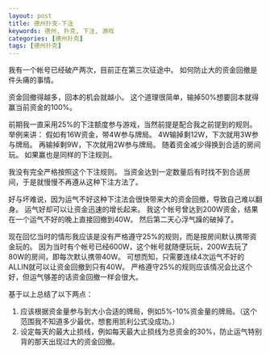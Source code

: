 ```yaml
---
layout: post
title: 德州扑克-下注
keywords: 德州, 扑克, 下注, 游戏
categories: [德州扑克]
tags: [德州扑克]
---
```

我有一个帐号已经破产两次，目前正在第三次征途中。
如何防止大的资金回撤是件头痛的事情。

资金回撤得越多，回本的机会就越小。
这个道理很简单，输掉50%想要回本就得赢当前资金的100%。

前期我一直采用25%的下注额度参与游戏，当然前提是配合我之前提到的规则。
举例来讲：
假如有16W资金，带4W参与牌局。
4W输掉剩12W，下次就用3W参与牌局。
再输掉剩9W，下次就用2W参与牌局。
随着资金减少得换到合适的房间玩。
如果赢也是同样的下注规则。

我没有完全严格按照这个下注规则。
当资金达到一定数量后有时找不到合适房间，于是就慢慢不再遵从这种下注方法了。
<!-- more -->

好与坏难说，因为运气不好这种下注法会很快带来大的资金回撤，导致自己难以翻身。
运气好却可以让资金迅速的增长起来。
我这个帐号曾达到200W资金，结果在一个运气不好的晚上直接回撤到40W。
然后第二天心浮气躁的破掉了。

现在回忆当时的情形我应该是没有严格遵守25%的规则，而是按房间默认携带资金玩的。
因为当时有个帐号已经600W，这个帐号就随便玩玩，200W去玩了80W的房间，即每次默认携带40W。
可想而知，只需要连续4次运气不好的ALLIN就可以让资金回撤到只有40W。
严格遵守25%的规则应该情况会比这个好，但运气够差的话资金回撤一样会很大。

基于以上总结了以下两点：
1. 应该根据资金量参与到大小合适的牌局，例如5%-10%资金量的牌局。（这个范围我不知道多少最优，想套用凯利公式没成功。）
2. 设定每天的最大止损线，例如每天最大止损线为总资金的30%，防止运气特别背的那天出现过大的资金回撤。